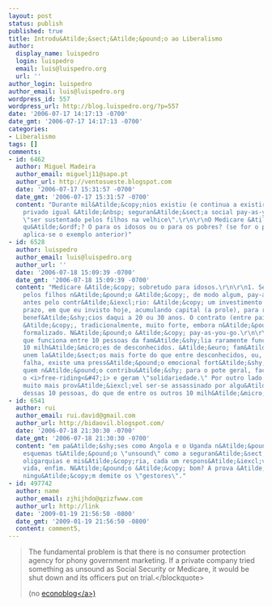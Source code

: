 ```yaml
---
layout: post
status: publish
published: true
title: Introdu&Atilde;&sect;&Atilde;&pound;o ao Liberalismo
author:
  display_name: luispedro
  login: luispedro
  email: luis@luispedro.org
  url: ''
author_login: luispedro
author_email: luis@luispedro.org
wordpress_id: 557
wordpress_url: http://blog.luispedro.org/?p=557
date: '2006-07-17 14:17:13 -0700'
date_gmt: '2006-07-17 14:17:13 -0700'
categories:
- Liberalismo
tags: []
comments:
- id: 6462
  author: Miguel Madeira
  author_email: miguelj11@sapo.pt
  author_url: http://ventosueste.blogspot.com
  date: '2006-07-17 15:31:57 -0700'
  date_gmt: '2006-07-17 15:31:57 -0700'
  content: "Durante mil&Atilde;&copy;nios existiu (e continua a existir) um esquema
    privado igual &Atilde;&nbsp; seguran&Atilde;&sect;a social pay-as-you-go: chamava-se
    \"ser sustentado pelos filhos na velhice\".\r\n\r\nO Medicare &Atilde;&copy; o
    qu&Atilde;&ordf;? O para os idosos ou o para os pobres? (se for o para os idosos
    aplica-se o exemplo anterior)"
- id: 6528
  author: luispedro
  author_email: luis@luispedro.org
  author_url: ''
  date: '2006-07-18 15:09:39 -0700'
  date_gmt: '2006-07-18 15:09:39 -0700'
  content: "Medicare &Atilde;&copy; sobretudo para idosos.\r\n\r\n1. Ser sustentado
    pelos filhos n&Atilde;&pound;o &Atilde;&copy;, de modo algum, pay-as-you-go, muito
    antes pelo contr&Atilde;&iexcl;rio: &Atilde;&copy; um investimento a muito longo
    prazo, em que eu invisto hoje, acumulando capital (a prole), para recolher os
    benef&Atilde;&shy;cios daqui a 20 ou 30 anos. O contrato (entre pais e filhos)
    &Atilde;&copy;, tradicionalmente, muito forte, embora n&Atilde;&pound;o esteja
    formalizado. N&Atilde;&pound;o &Atilde;&copy; pay-as-you-go.\r\n\r\n2. Um modelo
    que funciona entre 10 pessoas da fam&Atilde;&shy;lia raramente funciona entre
    10 milh&Atilde;&micro;es de desconhecidos. &Atilde;&euro; fam&Atilde;&shy;lia
    unem la&Atilde;&sect;os mais forte do que entre desconhecidos, ou, quando isso
    falha, existe uma press&Atilde;&pound;o emocional fort&Atilde;&shy;ssima contra
    quem n&Atilde;&pound;o contribu&Atilde;&shy; para o pote geral, factores que evitam
    o <i>free-riding<&#47;i> e geram \"solidariedade.\" Por outro lado, &Atilde;&copy;
    muito mais prov&Atilde;&iexcl;vel ser-se assassinado por algu&Atilde;&copy;m dentro
    dessas 10 pessoas, do que de entre os outros 10 milh&Atilde;&micro;es."
- id: 6541
  author: rui
  author_email: rui.david@gmail.com
  author_url: http://bidaovil.blogspot.com/
  date: '2006-07-18 21:30:30 -0700'
  date_gmt: '2006-07-18 21:30:30 -0700'
  content: "em pa&Atilde;&shy;ses como Angola e o Uganda n&Atilde;&pound;o h&Atilde;&iexcl;
    esquemas t&Atilde;&pound;o \"unsound\" como a seguran&Atilde;&sect;a social. \r\nh&Atilde;&iexcl;
    oligarquias e mis&Atilde;&copy;ria, cada um respons&Atilde;&iexcl;vel pela sua
    vida, enfim. N&Atilde;&pound;o &Atilde;&copy; bom? A prova &Atilde;&copy; que
    ningu&Atilde;&copy;m demite os \"gestores\"."
- id: 497742
  author: name
  author_email: zjhijhdo@qzizfwww.com
  author_url: http://link
  date: '2009-01-19 21:56:50 -0800'
  date_gmt: '2009-01-19 21:56:50 -0800'
  content: comment5,
---
```

<blockquote>The fundamental problem is that there is no consumer protection agency for phony government marketing. If a private company tried something as unsound as Social Security or Medicare, it would be shut down and its officers put on trial.<&#47;blockquote></p>
<p>(no <a href="http:&#47;&#47;econlog.econlib.org&#47;archives&#47;2006&#47;07&#47;the_kotlikoff_b_1.html">econoblog<&#47;a>)</p>
